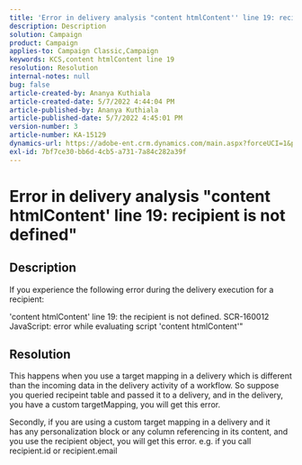 ```yaml
---
title: 'Error in delivery analysis "content htmlContent'' line 19: recipient is not defined"'
description: Description
solution: Campaign
product: Campaign
applies-to: Campaign Classic,Campaign
keywords: KCS,content htmlContent line 19
resolution: Resolution
internal-notes: null
bug: false
article-created-by: Ananya Kuthiala
article-created-date: 5/7/2022 4:44:04 PM
article-published-by: Ananya Kuthiala
article-published-date: 5/7/2022 4:45:01 PM
version-number: 3
article-number: KA-15129
dynamics-url: https://adobe-ent.crm.dynamics.com/main.aspx?forceUCI=1&pagetype=entityrecord&etn=knowledgearticle&id=e4e2e8e6-24ce-ec11-a7b5-0022480a8e40
exl-id: 7bf7ce30-bb6d-4cb5-a731-7a84c282a39f
---
```

# Error in delivery analysis "content htmlContent' line 19: recipient is not defined"

## Description


If you experience the following error during the delivery execution for a recipient:

'content htmlContent' line 19: the recipient is not defined. SCR-160012 JavaScript: error while evaluating script 'content htmlContent'"


## Resolution


This happens when you use a target mapping in a delivery which is different than the incoming data in the delivery activity of a workflow. So suppose you queried recipeint table and passed it to a delivery, and in the delivery, you have a custom targetMapping, you will get this error.



Secondly, if you are using a custom target mapping in a delivery and it has any personalization block or any column referencing in its content, and you use the recipient object, you will get this error. e.g. if you call recipient.id or recipient.email
